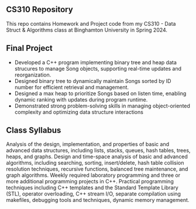 ## CS310 Repository
This repo contains Homework and Project code from my CS310 - Data Struct & Algorithms class at Binghamton University in Spring 2024.
## Final Project
* Developed a C++ program implementing binary tree and heap data strucures to manage Song objects, supporting real-time updates and reorganization.
* Designed binary tree to dynamically maintain Songs sorted by ID number for efficient retrieval and management.
* Designed a max heap to prioritize Songs based on listen time, enabling dynamic ranking with updates during program runtime.
* Demonstrated strong problem-solving skills in managing object-oriented complexity and optimizing data structure interactions
## Class Syllabus

Analysis of the design, implementation, and properties of basic and advanced data structures, including lists, stacks, queues, hash tables, trees, heaps, and graphs. Design and time-space analysis of basic and advanced algorithms, including searching, sorting, insert/delete, hash table collision resolution techniques, recursive functions, balanced tree maintenance, and graph algorithms. Weekly required laboratory programming and three or more additional programming projects in C++. Practical programming techniques including C++ templates and the Standard Template Library (STL), operator overloading, C++ stream I/O, separate compilation using makefiles, debugging tools and techniques, dynamic memory management.
